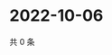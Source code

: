 # 2022-10-06

共 0 条

<!-- BEGIN WEIBO -->
<!-- 最后更新时间 Thu Oct 06 2022 03:16:45 GMT+0800 (China Standard Time) -->

<!-- END WEIBO -->
